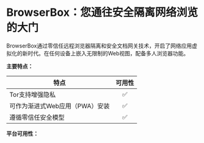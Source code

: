    # **BrowserBox：您通往安全隔离网络浏览的大门**

   BrowserBox通过零信任远程浏览器隔离和安全文档网关技术，开启了网络应用虚拟化的新时代。在任何设备上嵌入无限制的Web视图，配备多人浏览器功能。

   **主要特点：**

   | 特点                                           | 可用性    |
   | --------------------------------------------- | :-------: |
   | Tor支持增强隐私                                |     ✅    |
   | 可作为渐进式Web应用（PWA）安装                   |     ✅    |
   | 遵循零信任安全模型                             |     ✅    |

   **平台可用性：**


